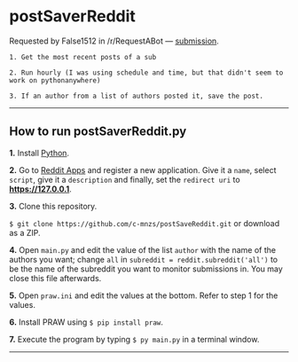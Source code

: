 # postSaverReddit
Requested by False1512 in /r/RequestABot — [submission](https://www.reddit.com/r/RequestABot/comments/8mhnrg/a_bot_that_saves_posts_in_a_sub_based_on_author/).

```
1. Get the most recent posts of a sub

2. Run hourly (I was using schedule and time, but that didn't seem to work on pythonanywhere)

3. If an author from a list of authors posted it, save the post.
```
---

## How to run postSaverReddit.py

**1.** Install [Python](https://www.python.org/ftp/python/3.6.5/python-3.6.5.exe).

**2.** Go to [Reddit Apps](https://www.reddit.com/prefs/apps/) and register a new application. Give it a `name`, select `script`, give it a `description` and finally, set the `redirect uri` to **https://127.0.0.1**.

**3.** Clone this repository.

  `$ git clone https://github.com/c-mnzs/postSaveReddit.git` or download as a ZIP.

**4.** Open `main.py` and edit the value of the list `author` with the name of the authors you want; change `all` in `subreddit = reddit.subreddit('all')` to be the name of the subreddit you want to monitor submissions in. You may close this file afterwards.

**5.** Open `praw.ini` and edit the values at the bottom. Refer to step 1 for the values.

**6.** Install PRAW using `$ pip install praw`.

**7.** Execute the program by typing `$ py main.py` in a terminal window.

***
